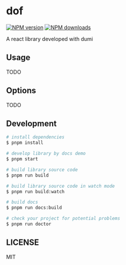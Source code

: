 # dof

[![NPM version](https://img.shields.io/npm/v/dof.svg?style=flat)](https://npmjs.org/package/dof)
[![NPM downloads](http://img.shields.io/npm/dm/dof.svg?style=flat)](https://npmjs.org/package/dof)

A react library developed with dumi

## Usage

TODO

## Options

TODO

## Development

```bash
# install dependencies
$ pnpm install

# develop library by docs demo
$ pnpm start

# build library source code
$ pnpm run build

# build library source code in watch mode
$ pnpm run build:watch

# build docs
$ pnpm run docs:build

# check your project for potential problems
$ pnpm run doctor
```

## LICENSE

MIT
